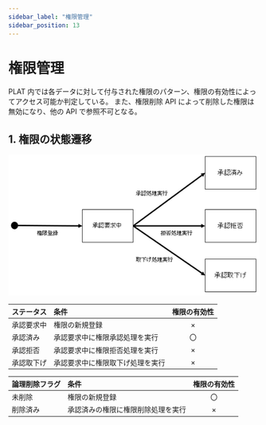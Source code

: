 ```yaml
---
sidebar_label: "権限管理"
sidebar_position: 13
---
```


# 権限管理

PLAT 内では各データに対して付与された権限のパターン、権限の有効性によってアクセス可能か判定している。
また、権限削除 API によって削除した権限は無効になり、他の API で参照不可となる。

## 1. 権限の状態遷移

![image.png](../.attachments/image-0da93495-f98d-462f-a701-45383c900a24.png)

| ステータス | 条件                             | 権限の有効性 |
| :--------- | :------------------------------- | :----------: |
| 承認要求中 | 権限の新規登録                   |      ×       |
| 承認済み   | 承認要求中に権限承認処理を実行   |      〇      |
| 承認拒否   | 承認要求中に権限拒否処理を実行   |      ×       |
| 承認取下げ | 承認要求中に権限取下げ処理を実行 |      ×       |

| 論理削除フラグ | 条件                               | 権限の有効性 |
| :------------- | :--------------------------------- | :----------: |
| 未削除         | 権限の新規登録                     |      〇      |
| 削除済み       | 承認済みの権限に権限削除処理を実行 |      ×       |
